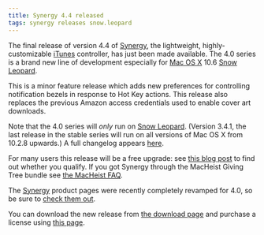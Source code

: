 ```yaml
---
title: Synergy 4.4 released
tags: synergy releases snow.leopard
---
```


The final release of version 4.4 of [Synergy](/wiki/Synergy), the lightweight, highly-customizable [iTunes](/wiki/iTunes) controller, has just been made available. The 4.0 series is a brand new line of development especially for [Mac OS X](/wiki/Mac_OS_X) 10.6 [Snow Leopard](/wiki/Snow_Leopard).

This is a minor feature release which adds new preferences for controlling notification bezels in response to Hot Key actions. This release also replaces the previous Amazon access credentials used to enable cover art downloads.

Note that the 4.0 series will *only* run on [Snow Leopard](/wiki/Snow_Leopard). (Version 3.4.1, the last release in the stable series will run on all versions of Mac OS X from 10.2.8 upwards.) A full changelog appears [here](/products/synergy/history).

For many users this release will be a free upgrade: see [this blog post](/blog/synergy-4.0-upgrades) to find out whether you qualify. If you got Synergy through the MacHeist Giving Tree bundle see [the MacHeist FAQ](/blog/frequently-asked-questions-about-synergy-and-macheist).

The [Synergy](/wiki/Synergy) product pages were recently completely revamped for 4.0, so be sure to [check them out](/products/synergy).

You can download the new release from [the download page](/products/synergy/download) and purchase a license using [this page](https://secure.wincent.com/a/products/synergy-classic/purchase/).
